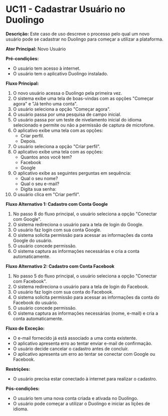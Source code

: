 # UC11 - Cadastrar Usuário no Duolingo

**Descrição:** Este caso de uso descreve o processo pelo qual um novo usuário pode se cadastrar no Duolingo para começar a utilizar a plataforma.

**Ator Principal:** Novo Usuário

**Pré-condições:**

- O usuário tem acesso à internet.
- O usuário tem o aplicativo Duolingo instalado.

**Fluxo Principal:**

1. O novo usuário acessa o Duolingo pela primeira vez.
2. O sistema exibe uma tela de boas-vindas com as opções "Começar agora" e "Já tenho uma conta".
3. O usuário seleciona a opção "Começar agora".
4. O usuário passa por uma pesquisa de campo inicial.
5. O usuário passa por um teste de nivelamento inicial do idioma selecionado e permite ou não a permissão de captura de microfone.
6. O aplicativo exibe uma tela com as opções:
    - Criar perfil.
    - Depois.
7. O usuário seleciona a opção "Criar perfil".
8. O aplicativo exibe uma tela com as opções:
    - Quantos anos você tem?
    - Facebook
    - Google
9. O aplicativo exibe as seguintes perguntas em sequência:
    - Qual o seu nome?
    - Qual o seu e-mail?
    - Digita sua senha:
10. O usuário clica em "Criar perfil".

**Fluxo Alternativo 1: Cadastro com Conta Google**

1. No passo 8 do fluxo principal, o usuário seleciona a opção "Conectar com Google".
2. O sistema redireciona o usuário para a tela de login do Google.
3. O usuário faz login com sua conta Google.
4. O sistema solicita permissão para acessar as informações da conta Google do usuário.
5. O usuário concede permissão.
6. O sistema captura as informações necessárias e cria a conta automaticamente.

**Fluxo Alternativo 2: Cadastro com Conta Facebook**

1. No passo 5 do fluxo principal, o usuário seleciona a opção "Conectar com Facebook".
2. O sistema redireciona o usuário para a tela de login do Facebook.
3. O usuário faz login com sua conta do Facebook.
4. O sistema solicita permissão para acessar as informações da conta do Facebook do usuário.
5. O usuário concede permissão.
6. O sistema captura as informações necessárias (nome, e-mail) e cria a conta automaticamente.

**Fluxo de Exceção:**

- O e-mail fornecido já está associado a uma conta existente.
- O aplicativo apresenta erro ao tentar enviar e-mail de confirmação.
- O usuário decide cancelar o cadastro antes de concluir.
- O aplicativo apresenta um erro ao tentar se conectar com Google ou Facebook.

**Restrições:**

- O usuário precisa estar conectado à internet para realizar o cadastro.

**Pós-condições:**

- O usuário tem uma nova conta criada e ativada no Duolingo.
- O usuário pode começar a utilizar o Duolingo e iniciar as lições de idioma.
